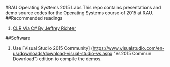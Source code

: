 #RAU Operating Systems 2015 Labs
This repo contains presentations and demo source codes for the Operating Systems course of 2015 at RAU. 
##Recommended readings

1. [CLR Via C# By Jeffrey Richter](http://www.wintellect.com/devcenter/paulballard/clr-via-c-by-jeffrey-richter "CLR Via C# By Jeffrey Richter")

##Software

1. Use [Visual Studio 2015 Community] (https://www.visualstudio.com/en-us/downloads/download-visual-studio-vs.aspx "Vs2015 Commun Download") edition to compile the demos.
